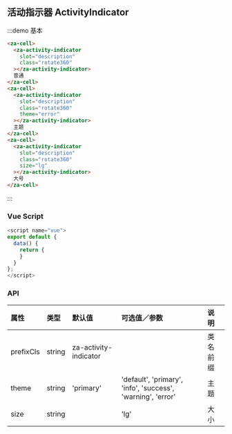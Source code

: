 ## 活动指示器 ActivityIndicator

:::demo 基本

```html
<za-cell>
  <za-activity-indicator
    slot="description"
    class="rotate360"
  ></za-activity-indicator>
  普通
</za-cell>
<za-cell>
  <za-activity-indicator
    slot="description"
    class="rotate360"
    theme="error"
  ></za-activity-indicator>
  主题
</za-cell>
<za-cell>
  <za-activity-indicator
    slot="description"
    class="rotate360"
    size="lg"
  ></za-activity-indicator>
  大号
</za-cell>
```

:::

### Vue Script

```javascript
<script name="vue">
export default {
  data() {
    return {
    }
  }
};
</script>
```

### API

| 属性      | 类型   | 默认值                | 可选值／参数                                                | 说明     |
| :-------- | :----- | :-------------------- | :---------------------------------------------------------- | :------- |
| prefixCls | string | za-activity-indicator |                                                             | 类名前缀 |
| theme     | string | 'primary'             | 'default', 'primary', 'info', 'success', 'warning', 'error' | 主题     |
| size      | string |                       | 'lg'                                                        | 大小     |
